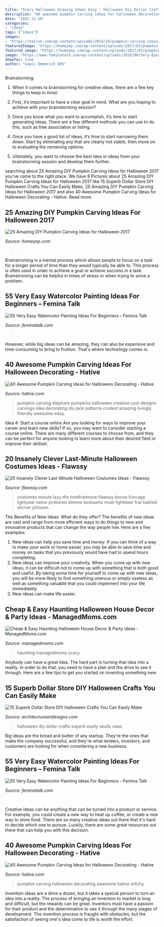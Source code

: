 ```yaml
---
title: "Scary Halloween Drawing Ideas Easy : Halloween Diy Dollar Crafts Superb Easily Skulls Vase"
description: "40 awesome pumpkin carving ideas for halloween decorating"
date: "2022-11-16"
categories:
- "ideas"
tags: ["ideas"]
images:
- "https://hative.com/wp-content/uploads/2014/10/pumpkin-carving-ideas/25-elephant-pumpkin.jpg"
featuredImage: "https://homeyep.com/wp-content/uploads/2017/03/pumpkin-carving/16-pumpkin-carving-ideas-for-halloween.jpg"
featured_image: "https://homeyep.com/wp-content/uploads/2017/03/pumpkin-carving/16-pumpkin-carving-ideas-for-halloween.jpg"
image: "https://www.feminatalk.com/wp-content/uploads/2018/08/Very-Easy-Watercolor-Painting-Ideas-for-beginners00012.jpg"
ShowToc: true
author: "Lewis Emmerich DDS"
---
```



Brainstorming:
1. When it comes to brainstorming for creative ideas, there are a few key things to keep in mind.
2. First, it’s important to have a clear goal in mind. What are you hoping to achieve with your brainstorming session?

3. Once you know what you want to accomplish, it’s time to start generating ideas. There are a few different methods you can use to do this, such as free association or listing.

4. Once you have a good list of ideas, it’s time to start narrowing them down. Start by eliminating any that are clearly not viable, then move on to evaluating the remaining options.

5. Ultimately, you want to choose the best idea or ideas from your brainstorming session and develop them further.

	

		
searching about 25 Amazing DIY Pumpkin Carving Ideas for Halloween 2017 you've came to the right place. We have 8 Pictures about 25 Amazing DIY Pumpkin Carving Ideas for Halloween 2017 like 15 Superb Dollar Store DIY Halloween Crafts You Can Easily Make, 25 Amazing DIY Pumpkin Carving Ideas for Halloween 2017 and also 40 Awesome Pumpkin Carving Ideas for Halloween Decorating - Hative. Read more:
		
    
## 25 Amazing DIY Pumpkin Carving Ideas For Halloween 2017

<img loading=lazy src="https://homeyep.com/wp-content/uploads/2017/03/pumpkin-carving/16-pumpkin-carving-ideas-for-halloween.jpg" onerror="this.onerror=null;this.src='https://tse4.mm.bing.net/th?id=OIP.1bcDQ98zxhhaGp4BFVMDbgHaNK&amp;pid=15.1';" alt="25 Amazing DIY Pumpkin Carving Ideas for Halloween 2017">

_Source: homeyep.com_

>. 

	

Brainstroming is a mental process which allows people to focus on a task for a longer period of time than they would typically be able to. This process is often used in order to achieve a goal or achieve success in a task. Brainstroming can be helpful in times of stress or when trying to solve a problem.

    
## 55 Very Easy Watercolor Painting Ideas For Beginners – Femina Talk

<img loading=lazy src="https://www.feminatalk.com/wp-content/uploads/2018/08/Very-Easy-Watercolor-Painting-Ideas-for-beginners00008.jpg" onerror="this.onerror=null;this.src='https://tse1.mm.bing.net/th?id=OIP.AH5tUitEWk5hzo9oxVb3bAHaJL&amp;pid=15.1';" alt="55 Very Easy Watercolor Painting Ideas For Beginners – Femina Talk">

_Source: feminatalk.com_

>. 

	

However, while big ideas can be amazing, they can also be expensive and time-consuming to bring to fruition. That's where technology comes in.

    
## 40 Awesome Pumpkin Carving Ideas For Halloween Decorating - Hative

<img loading=lazy src="https://hative.com/wp-content/uploads/2014/10/pumpkin-carving-ideas/25-elephant-pumpkin.jpg" onerror="this.onerror=null;this.src='https://tse2.mm.bing.net/th?id=OIP.ckNgBTfrVTNPfZ8VyDiHAQHaIh&amp;pid=15.1';" alt="40 Awesome Pumpkin Carving Ideas for Halloween Decorating - Hative">

_Source: hative.com_

>pumpkin carving elephant pumpkins halloween creative cool designs carvings idea decorating diy jack patterns coolest amazing livingly friendly awesome easy. 

	

Idea 4: Start a course online
Are you looking for ways to improve your career and learn new skills? If so, you may want to consider starting a course online. There are many different courses to choose from, and they can be perfect for anyone looking to learn more about their desired field or improve their skillset.

    
## 20 Insanely Clever Last-Minute Halloween Costumes Ideas - Flawssy

<img loading=lazy src="http://flawssy.com/wp-content/uploads/2016/05/Last-Minute-Halloween-Costumes.jpg" onerror="this.onerror=null;this.src='https://tse4.mm.bing.net/th?id=OIP.TSV_p8NTGGeF8QUeK8Gj6wHaJ3&amp;pid=15.1';" alt="20 Insanely Clever Last-Minute Halloween Costumes Ideas - Flawssy">

_Source: flawssy.com_

>costumes minute lazy tfm totalfratmove flawssy booze funcage lightyear nemo proberen slimme kostuums moet lightbeer frat kakhiel shriver johnson. 

	

The Benefits of New Ideas: What do they offer?
The benefits of new ideas are vast and range from more efficient ways to do things to new and innovative products that can change the way people live. Here are a few examples: 
1. New ideas can help you save time and money. If you can think of a way to make your work or home easier, you may be able to save time and money on tasks that you previously would have had to spend hours completing. 
2. New ideas can improve your creativity. When you come up with new ideas, it can be difficult not to come up with something that is both good and useful. By taking some time for yourself to come up with new ideas, you will be more likely to find something onerous or simply useless as well as something valuable that you could implement into your life immediately. 
3. New ideas can make life easier.

    
## Cheap &amp; Easy Haunting Halloween House Decor &amp; Party Ideas - ManagedMoms.com

<img loading=lazy src="https://managedmoms.com/wp-content/uploads/2012/10/lantern.jpg" onerror="this.onerror=null;this.src='https://tse1.mm.bing.net/th?id=OIP.aRX7xeBP0NWWJffWhMv1PQHaJ4&amp;pid=15.1';" alt="Cheap &amp; Easy Haunting Halloween House Decor &amp; Party Ideas - ManagedMoms.com">

_Source: managedmoms.com_

>haunting managedmoms scary. 

	

Anybody can have a great idea. The hard part is turning that idea into a reality. In order to do that, you need to have a plan and the drive to see it through. Here are a few tips to get you started on inventing something new.

    
## 15 Superb Dollar Store DIY Halloween Crafts You Can Easily Make

<img loading=lazy src="http://www.architectureartdesigns.com/wp-content/uploads/2018/10/15-Superb-Dollar-Store-DIY-Halloween-Crafts-You-Can-Easily-Make-14.jpg" onerror="this.onerror=null;this.src='https://tse2.mm.bing.net/th?id=OIP.pzcXuMJnGa6jCreeZn71iQHaLG&amp;pid=15.1';" alt="15 Superb Dollar Store DIY Halloween Crafts You Can Easily Make">

_Source: architectureartdesigns.com_

>halloween diy dollar crafts superb easily skulls vase. 

	

Big ideas are the bread and butter of any startup. They're the ones that make the company successful, and they're what lenders, investors, and customers are looking for when considering a new business.

    
## 55 Very Easy Watercolor Painting Ideas For Beginners – Femina Talk

<img loading=lazy src="https://www.feminatalk.com/wp-content/uploads/2018/08/Very-Easy-Watercolor-Painting-Ideas-for-beginners00012.jpg" onerror="this.onerror=null;this.src='https://tse1.mm.bing.net/th?id=OIP.xVZTKcQQwhbMDw9A0d1K6gHaKe&amp;pid=15.1';" alt="55 Very Easy Watercolor Painting Ideas For Beginners – Femina Talk">

_Source: feminatalk.com_

>. 

	

Creative ideas can be anything that can be turned into a product or service. For example, you could create a new way to heat up coffee, or create a new way to store food. There are so many creative ideas out there that it's hard to decide which one to pursue. Luckily, there are some great resources out there that can help you with this decision.

    
## 40 Awesome Pumpkin Carving Ideas For Halloween Decorating - Hative

<img loading=lazy src="https://hative.com/wp-content/uploads/2014/10/pumpkin-carving-ideas/35-witchy-pumpkin.jpg" onerror="this.onerror=null;this.src='https://tse2.mm.bing.net/th?id=OIP.vrybA9y7Szo8uwcaukIHDwHaJ6&amp;pid=15.1';" alt="40 Awesome Pumpkin Carving Ideas for Halloween Decorating - Hative">

_Source: hative.com_

>pumpkin carving halloween decorating awesome hative witchy. 

	

Invention ideas are a dime a dozen, but it takes a special person to turn an idea into a reality. The process of bringing an invention to market is long and difficult, but the rewards can be great. Inventors must have a passion for their product and the determination to see it through the many stages of development. The invention process is fraught with obstacles, but the satisfaction of seeing one's idea come to life is worth the effort.

